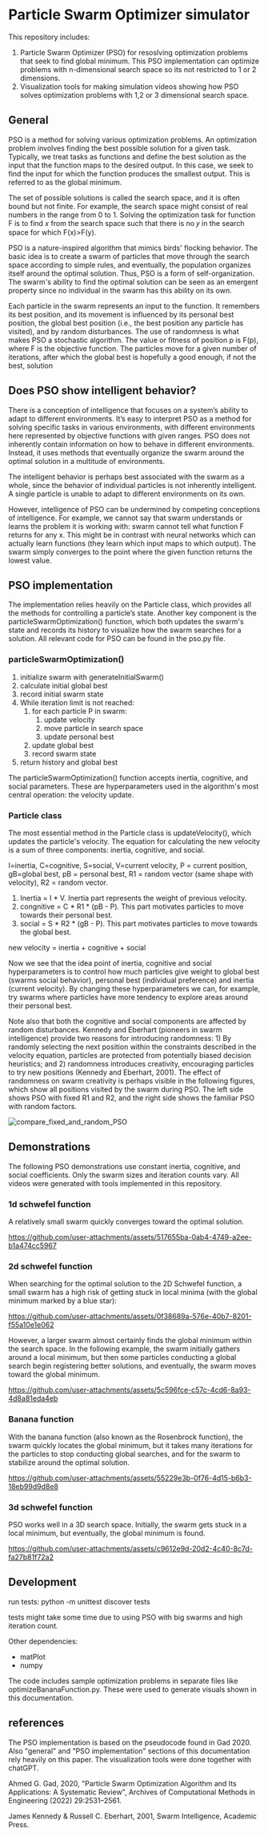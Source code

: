 ﻿# Particle Swarm Optimizer simulator

This repository includes:

1. Particle Swarm Optimizer (PSO) for resoslving optimization problems that seek to find global minimum. This PSO implementation can optimize problems with n-dimensional search space so its not restricted to 1 or 2 dimensions.
2. Visualization tools for making simulation videos showing how PSO solves optimization problems with 1,2 or 3 dimensional search space.

## General

PSO is a method for solving various optimization problems. An optimization problem involves finding the best possible solution for a given task. Typically, we treat tasks as functions and define the best solution as the input that the function maps to the desired output. In this case, we seek to find the input for which the function produces the smallest output. This is referred to as the global minimum.

The set of possible solutions is called the search space, and it is often bound but not finite. For example, the search space might consist of real numbers in the range from 0 to 1. Solving the optimization task for function F is to find 𝑥 from the search space such that there is no 𝑦 in the search space for which F(x)>F(y).

PSO is a nature-inspired algorithm that mimics birds' flocking behavior. The basic idea is to create a swarm of particles that move through the search space according to simple rules, and eventually, the population organizes itself around the optimal solution. Thus, PSO is a form of self-organization. The swarm's ability to find the optimal solution can be seen as an emergent property since no individual in the swarm has this ability on its own.

Each particle in the swarm represents an input to the function. It remembers its best position, and its movement is influenced by its personal best position, the global best position (i.e., the best position any particle has visited), and by random disturbances. The use of randomness is what makes PSO a stochastic algorithm. The value or fitness of position p is F(p), where F is the objective function. The particles move for a given number of iterations, after which the global best is hopefully a good enough, if not the best, solution

## Does PSO show intelligent behavior?

There is a conception of intelligence that focuses on a system’s ability to adapt to different environments. It’s easy to interpret PSO as a method for solving specific tasks in various environments, with different environments here represented by objective functions with given ranges. PSO does not inherently contain information on how to behave in different environments. Instead, it uses methods that eventually organize the swarm around the optimal solution in a multitude of environments.

The intelligent behavior is perhaps best associated with the swarm as a whole, since the behavior of individual particles is not inherently intelligent. A single particle is unable to adapt to different environments on its own.

However, intelligence of PSO can be undermined by competing conceptions of intelligence. For example, we cannot say that swarm understands or learns the problem it is working with: swarm cannot tell what function F returns for any x. This might be in contrast with neural networks which can actually learn functions (they learn which input maps to which output). The swarm simply converges to the point where the given function returns the lowest value.

## PSO implementation

The implementation relies heavily on the Particle class, which provides all the methods for controlling a particle’s state. Another key component is the particleSwarmOptimization() function, which both updates the swarm's state and records its history to visualize how the swarm searches for a solution. All relevant code for PSO can be found in the pso.py file.

### particleSwarmOptimization()

1. initialize swarm with generateInitialSwarm()
2. calculate initial global best
3. record initial swarm state
4. While iteration limit is not reached:
   1. for each particle P in swarm:
      1. update velocity
      2. move particle in search space
      3. update personal best
   2. update global best
   3. record swarm state
5. return history and global best

The particleSwarmOptimization() function accepts inertia, cognitive, and social parameters. These are hyperparameters used in the algorithm's most central operation: the velocity update.

### Particle class

The most essential method in the Particle class is updateVelocity(), which updates the particle's velocity. The equation for calculating the new velocity is a sum of three components: inertia, cognitive, and social.

I=inertia, C=cognitive, S=social, V=current velocity, P = current position, gB=global best, pB = personal best, R1 = random vector (same shape with velocity), R2 = random vector.

1. Inertia = I \* V. Inertia part represents the weight of previous velocity.
2. congnitive = C \* R1 \* (pB - P). This part motivates particles to move towards their personal best.
3. social = S \* R2 \* (gB - P). This part motivates particles to move towards the global best.

new velocity = inertia + cognitive + social

Now we see that the idea point of inertia, cognitive and social hyperparameters is to control how much particles give weight to global best (swarms social behavior), personal best (individual preference) and inertia (current velocity). By changing these hyperparameters we can, for example, try swarms where particles have more tendency to explore areas around their personal best.

Note also that both the cognitive and social components are affected by random disturbances. Kennedy and Eberhart (pioneers in swarm intelligence) provide two reasons for introducing randomness: 1) By randomly selecting the next position within the constraints described in the velocity equation, particles are protected from potentially biased decision heuristics; and 2) randomness introduces creativity, encouraging particles to try new positions (Kennedy and Eberhart, 2001). The effect of randomness on swarm creativity is perhaps visible in the following figures, which show all positions visited by the swarm during PSO. The left side shows PSO with fixed R1 and R2, and the right side shows the familiar PSO with random factors.

![compare_fixed_and_random_PSO](https://github.com/user-attachments/assets/a95f0816-66ee-42fe-b426-df821e199325)

## Demonstrations

The following PSO demonstrations use constant inertia, cognitive, and social coefficients. Only the swarm sizes and iteration counts vary. All videos were generated with tools implemented in this repository.

### 1d schwefel function

A relatively small swarm quickly converges toward the optimal solution.

https://github.com/user-attachments/assets/517655ba-0ab4-4749-a2ee-b1a474cc5967

### 2d schwefel function

When searching for the optimal solution to the 2D Schwefel function, a small swarm has a high risk of getting stuck in local minima (with the global minimum marked by a blue star):

https://github.com/user-attachments/assets/0f38689a-576e-40b7-8201-f55a10e1e062

However, a larger swarm almost certainly finds the global minimum within the search space. In the following example, the swarm initially gathers around a local minimum, but then some particles conducting a global search begin registering better solutions, and eventually, the swarm moves toward the global minimum.

https://github.com/user-attachments/assets/5c596fce-c57c-4cd6-8a93-4d8a81eda4eb

### Banana function

With the banana function (also known as the Rosenbrock function), the swarm quickly locates the global minimum, but it takes many iterations for the particles to stop conducting global searches, and for the swarm to stabilize around the optimal solution.

https://github.com/user-attachments/assets/55229e3b-0f76-4d15-b6b3-18eb99d9d8e8

### 3d schwefel function

PSO works well in a 3D search space. Initially, the swarm gets stuck in a local minimum, but eventually, the global minimum is found.

https://github.com/user-attachments/assets/c9612e9d-20d2-4c40-8c7d-fa27b81f72a2

## Development

run tests: python -m unittest discover tests

tests might take some time due to using PSO with big swarms and high iteration count.

Other dependencies:

- matPlot
- numpy

The code includes sample optimization problems in separate files like optimizeBananaFunction.py. These were used to generate visuals shown in this documentation.

## references

The PSO implementation is based on the pseudocode found in Gad 2020. Also "general" and "PSO implementation" sections of this documentation rely heavily on this paper. The visualization tools were done together with chatGPT.

Ahmed G. Gad, 2020, "Particle Swarm Optimization Algorithm and Its Applications:
A Systematic Review", Archives of Computational Methods in Engineering (2022) 29:2531–2561.

James Kennedy & Russell C. Eberhart, 2001, Swarm Intelligence, Academic Press.
